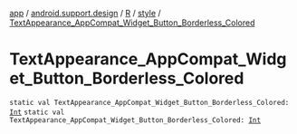 [app](../../../index.md) / [android.support.design](../../index.md) / [R](../index.md) / [style](index.md) / [TextAppearance_AppCompat_Widget_Button_Borderless_Colored](.)

# TextAppearance_AppCompat_Widget_Button_Borderless_Colored

`static val TextAppearance_AppCompat_Widget_Button_Borderless_Colored: `[`Int`](https://kotlinlang.org/api/latest/jvm/stdlib/kotlin/-int/index.html)
`static val TextAppearance_AppCompat_Widget_Button_Borderless_Colored: `[`Int`](https://kotlinlang.org/api/latest/jvm/stdlib/kotlin/-int/index.html)